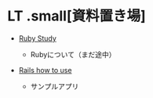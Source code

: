 # LT .small[資料置き場]

- [Ruby Study](http://odajima-ca.github.io/?ruby-study1.md)
	- Rubyについて（まだ途中）

- [Rails how to use](http://odajima-ca.github.io/?rails_sample_app.md)
	- サンプルアプリ
